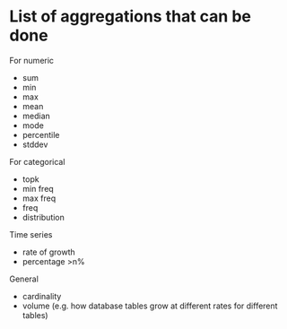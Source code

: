 # List of aggregations that can be done

For numeric
- sum
- min
- max
- mean
- median
- mode
- percentile
- stddev

For categorical
- topk
- min freq
- max freq
- freq
- distribution


Time series
- rate of growth
- percentage >n%



General
- cardinality
- volume (e.g. how database tables grow at different rates for different tables)
